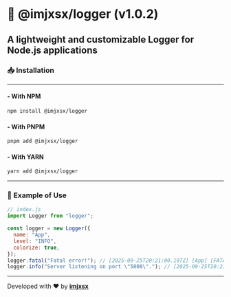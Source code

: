 # 📝 @imjxsx/logger (v1.0.2)

## A lightweight and customizable Logger for Node.js applications

### 📥 Installation

---

#### - With NPM

```bash
npm install @imjxsx/logger
```

#### - With PNPM

```bash
pnpm add @imjxsx/logger
```

#### - With YARN

```bash
yarn add @imjxsx/logger
```

---

### 🚀 Example of Use

```javascript
// index.js
import Logger from "logger";

const logger = new Logger({
  name: "App",
  level: "INFO",
  colorize: true,
});
logger.fatal("Fatal error!"); // [2025-09-25T20:21:00.197Z] [App] [FATAL] Fatal error!
logger.info("Server listening on port \"5000\"."); // [2025-09-25T20:21:00.197Z] [App] [INFO] Server listening on port "5000".
```

---

Developed with **❤** by **[imjxsx](https://github.com/imjxsx)**
